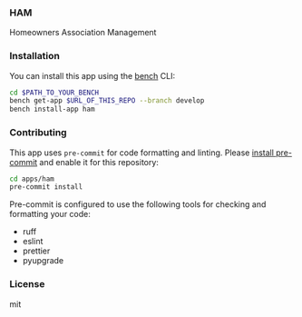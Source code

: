 ### HAM

Homeowners Association Management

### Installation

You can install this app using the [bench](https://github.com/frappe/bench) CLI:

```bash
cd $PATH_TO_YOUR_BENCH
bench get-app $URL_OF_THIS_REPO --branch develop
bench install-app ham
```

### Contributing

This app uses `pre-commit` for code formatting and linting. Please [install pre-commit](https://pre-commit.com/#installation) and enable it for this repository:

```bash
cd apps/ham
pre-commit install
```

Pre-commit is configured to use the following tools for checking and formatting your code:

- ruff
- eslint
- prettier
- pyupgrade

### License

mit
